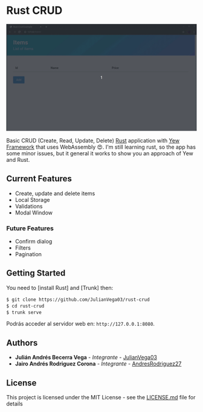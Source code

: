 # Rust CRUD

![Screenshot](screenshot.gif)

Basic CRUD (Create, Read, Update, Delete) [Rust] application with [Yew Framework] that uses WebAssembly :heart_eyes:.
I'm still learning rust, so the app has some minor issues, but it general it works to show you an approach of Yew and Rust.

[Rust]: https://www.rust-lang.org
[Yew Framework]: https://github.com/yewstack/yew

## Current Features

* Create, update and delete items
* Local Storage
* Validations
* Modal Window

### Future Features

* Confirm dialog
* Filters
* Pagination

## Getting Started

You need to [install Rust] and [Trunk] then:

```bash
$ git clone https://github.com/JulianVega03/rust-crud
$ cd rust-crud
$ trunk serve
```

Podrás acceder al servidor web en: `http://127.0.0.1:8080`.

[Instalar Rust]: https://www.rust-lang.org/tools/install
[Instalar Trunk]: https://github.com/thedodd/trunk

## Authors

* **Julián Andrés Becerra Vega** - *Integrante* - [JulianVega03](https://github.com/JulianVega03/)
* **Jairo Andrés Rodriguez Corona** - *Integrante* - [AndresRodriguez27](https://github.com/AndresRodriguez27/)

## License

This project is licensed under the MIT License - see the [LICENSE.md](LICENSE.md) file for details
